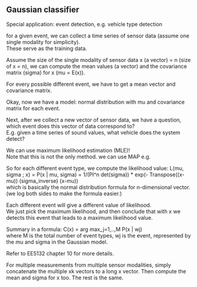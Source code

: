 Gaussian classifier
----------------------------

Special application: event detection, e.g. vehicle type detection

for a given event, we can collect a time series of sensor data (assume one single modality for simplicity).  
These serve as the training data.

Assume the size of the single modality of sensor data x (a vector) = n (size of x = n),
we can compute the mean values (a vector) and the covariance matrix (sigma) for x (mu = E(x)). 

For every possible different event, we have to get a mean vector and covariance matrix.

Okay, now we have a model: normal distribution with mu and covariance matrix for each event.

Next, after we collect a new vector of sensor data, we have a question, which event does this vector of data correspond to?  
E.g. given a time series of sound values, what vehicle does the system detect?

We can use maximum likelihood estimation (MLE)!  
Note that this is not the only method. we can use MAP e.g.

So for each different event type, we compute the likelihood value:
L(mu, sigma ; x) = P(x | mu, sigma) = 1/(PI^n det(sigma)) * exp(- Transpose((x-mu)) (sigma_inverse) (x-mu))  
which is basically the normal distribution formula for n-dimensional vector.
(we log both sides to make the formula easier.)

Each different event will give a different value of likelihood.  
We just pick the maximum likelihood, 
and then conclude that with x we detects this event that leads to a maximum likelihood value.

Summary in a formula: C(x) = arg max_j=1,..,M P(x | wj)  
where M is the total number of event types, 
wj is the event, represented by the mu and sigma in the Gaussian model.

Refer to EE5132 chapter 10 for more details.


For multiple measurements from multiple sensor modalities, 
simply concatenate the multiple xk vectors to a long x vector. 
Then compute the mean and sigma for x too. 
The rest is the same.

